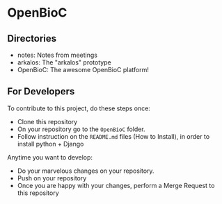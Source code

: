 # OpenBioC

## Directories
* notes: Notes from meetings 
* arkalos: The "arkalos" prototype
* OpenBioC: The awesome OpenBioC platform!

## For Developers
To contribute to this project, do these steps once:
* Clone this repository
* On your repository go to the ```OpenBioC``` folder.
* Follow instruction on the ```README.md``` files (How to Install), in order to install python + Django 


Anytime you want to develop:
* Do your marvelous changes on your repository.
* Push on your repository
* Once you are happy with your changes, perform a Merge Request to this repository




